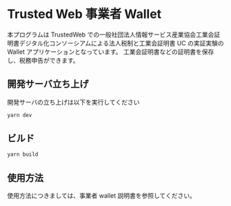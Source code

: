 # Trusted Web 事業者 Wallet

本プログラムは TrustedWeb での一般社団法人情報サービス産業協会工業会証明書デジタル化コンソーシアムによる法人税制と工業会証明書 UC の実証実験の Wallet アプリケーションとなっています。
工業会証明書などの証明書を保存し、税務申告ができます。

## 開発サーバ立ち上げ

開発サーバの立ち上げは以下を実行してください

```bash
yarn dev
```

## ビルド

```bash
yarn build
```

## 使用方法

使用方法につきましては、事業者 wallet 説明書を参照してください。
